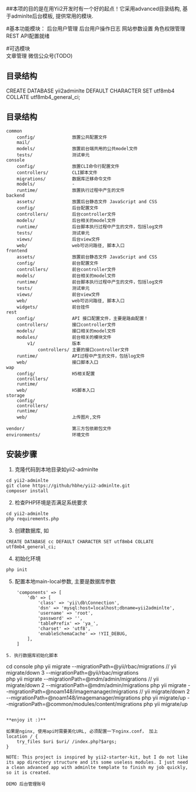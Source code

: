 ##本项的目的是在用Yii2开发时有一个好的起点！它采用advanced目录结构, 基于adminlte后台模板, 提供常用的模块. 

#基本功能模块：
    后台用户管理
    后台用户操作日志
    网站参数设置
    角色权限管理
    REST API配置就绪

#可选模块    
    文章管理
    微信公众号(TODO)



目录结构
-------------------


CREATE DATABASE yii2adminlte DEFAULT CHARACTER SET utf8mb4 COLLATE utf8mb4_general_ci;

## 目录结构


```
common
    config/              放置公共配置文件
    mail/                
    models/              放置前台端共用的公共model文件
    tests/               测试单元    
console
    config/              放置CLI命令行配置文件
    controllers/         CLI脚本文件
    migrations/          数据库迁移命令文件
    models/              -
    runtime/             放置执行过程中产生的文件
backend
    assets/              放置后台静态文件 JavaScript and CSS
    config/              后台配置文件
    controllers/         后台controller文件
    models/              后台相关的model文件
    runtime/             后台脚本执行过程中产生的文件，包括log文件
    tests/               测试单元    
    views/               后台view文件
    web/                 web可访问路径, 脚本入口
frontend
    assets/              放置前台静态文件 JavaScript and CSS
    config/              前台配置文件
    controllers/         前台controller文件
    models/              前台相关的model文件
    runtime/             前台脚本执行过程中产生的文件，包括log文件
    tests/               测试单元 
    views/               前台view文件
    web/                 web可访问路径, 脚本入口
    widgets/             前台挂件
rest
    config/              API 接口配置文件，主要是路由配置！
    controllers/         接口controller文件
    models/              接口相关的model文件
    modules/             前台相关的模块文件    
        v1/              版本
            controllers/ 主要的接口controller文件            
    runtime/             API过程中产生的文件，包括log文件
    web/                 接口脚本入口    
wap
    config/              H5相关配置
    controllers/         
    runtime/             
    web/                 H5脚本入口    
storage
    config/              
    controllers/         
    runtime/             
    web/                 上传图片,文件   

vendor/                  第三方包依赖包文件
environments/            环境文件
```


## 安装步骤

1. 克隆代码到本地目录如yii2-adminlte
```
cd yii2-adminlte
git clone https://github/hbhe/yii2-adminlte.git
composer install
```

2. 检查PHP环境是否满足系统要求
```
cd yii2-adminlte
php requirements.php
```

3. 创建数据库, 如
```
CREATE DATABASE cc DEFAULT CHARACTER SET utf8mb4 COLLATE utf8mb4_general_ci;
```

4. 初始化环境
```
php init
```

5. 配置本地main-local参数, 主要是数据库参数
```
    'components' => [
        'db' => [
            'class' => 'yii\db\Connection',
            'dsn' => 'mysql:host=localhost;dbname=yii2adminlte',
            'username' => 'root',
            'password' => '',
            'tablePrefix' => 'ya_',
            'charset' => 'utf8',
            'enableSchemaCache' => !YII_DEBUG,
        ],
    ]

5. 执行数据库初始化脚本
```
cd console
php yii migrate --migrationPath=@yii/rbac/migrations                     // yii migrate/down 3 --migrationPath=@yii/rbac/migrations          
php yii migrate --migrationPath=@mdm/admin/migrations                    // yii migrate/down 2  --migrationPath=@mdm/admin/migrations
php yii migrate --migrationPath=@noam148/imagemanager/migrations          // yii migrate/down 2 --migrationPath=@noam148/imagemanager/migrations
php yii migrate/up --migrationPath=@common/modules/content/migrations 
php yii migrate/up
```

**enjoy it :)**

如果是nginx, 使用api时需要美化URL, 必须配置一下nginx.conf， 加上
location / {
    try_files $uri $uri/ /index.php?$args;
}

NOTE: This project is inspired by yii2-starter-kit, but I do not like its app directory structure and its some useless modules. I just need a clean advanced app with adminlte template to finish my job quickly, so it is created. 

DEMO 后台管理账号